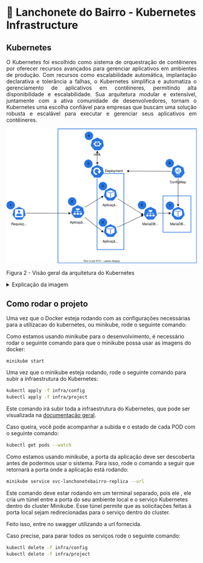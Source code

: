 # 🍔 Lanchonete do Bairro - Kubernetes Infrastructure

## Kubernetes

<p align="justify">
  O Kubernetes foi escolhido como sistema de orquestração de contêineres por oferecer recursos avançados para gerenciar aplicativos em ambientes de produção. Com recursos como escalabilidade automática, implantação declarativa e tolerância a falhas, o Kubernetes simplifica e automatiza o gerenciamento de aplicativos em contêineres, permitindo alta disponibilidade e escalabilidade. Sua arquitetura modular e extensível, juntamente com a ativa comunidade de desenvolvedores, tornam o Kubernetes uma escolha confiável para empresas que buscam uma solução robusta e escalável para executar e gerenciar seus aplicativos em contêineres.
</p>

<p align="center">
  <img src="https://raw.githubusercontent.com/postech-lanchonete/.github/cc2cb83e979e24eb2e68a7922c901f8773379bdf/profile/figura_2_kube.svg" />
</p>

Figura 2 - Visão geral da arquitetura do Kubernetes
<details>
  <summary>Explicação da imagem</summary>
  <ol>
    <li>Requisição Externa: A requisição inicial é originada externamente e direcionada ao sistema. </li>
    <li>Service "lanchonetebairro": Este serviço atua como ponto de entrada para a aplicação principal. O arquivo de configuração "<b>lanchonetebairro-svc.yaml</b>" define esse serviço, que desempenha um papel fundamental no roteamento da requisição para o destino adequado.</li>
    <li>Deployment: Esta camada consiste nos pods que compõem a aplicação. O arquivo de configuração "<b>lanchonetebairro-deployment.yaml</b>" define como esses pods são criados e escalados.</li>
    <li>HPA (Horizontal Pod Autoscaler): O arquivo de configuração "<b>lanchonetebairro-hpa.yaml</b>" define o HPA, que é responsável por ajustar automaticamente o número de réplicas dos pods com base na carga de trabalho, garantindo escalabilidade.</li>
    <li>Pods: São as instâncias individuais da aplicação que foram criadas de acordo com as especificações definidas no <b>deployment</b>.</li>
    <li>Service do banco de dados MariaDB: O arquivo "<b>db-svc.yaml</b>" configura o service que fornece uma interface para acessar o banco de dados MariaDB.</li>
    <li>Pod do MariaDB: O arquivo "<b>db-pod.yaml</b>" define o pod responsável por executar o banco de dados MariaDB.</li>
    <li>ConfigMap: O arquivo "<b>db.configmap.yaml</b>" define o ConfigMap, que é utilizado para armazenar e fornecer configurações para os componentes do sistema, como senhas e outras informações sensíveis.</li>
  </ol>
  <p align="justify">
    Essas camadas e serviços trabalham juntos para garantir que a requisição seja encaminhada corretamente, que a aplicação esteja disponível, escalável e que haja uma conexão adequada com o banco de dados.
  </p>
</details>

## Como rodar o projeto

Uma vez que o Docker esteja rodando com as configurações necessárias para a utilizacao do kubernetes, ou minikube, rode o seguinte comando:

Como estamos usando minikube para o desenvolvimento, é necessário rodar o seguinte comando para que o minikube possa usar as imagens do docker:

```shell
minikube start
```

Uma vez que o minikube esteja rodando, rode o seguinte comando para subir a infraestrutura do Kubernetes:

```sh
kubectl apply -f infra/config
kubectl apply -f infra/project
```

Este comando irá subir toda a infraestrutura do Kubernetes, que pode ser visualizada na [documentação geral](https://www.notion.so/danielmariadasilva/Lanchonete-do-Bairro-97145985ac3e4b65a077ff13866e66ad#927eb1f24e804f34b9aa1e8a70c30644).

Caso queira, você pode acompanhar a subida e o estado de cada POD com o seguinte comando:

```sh
kubectl get pods --watch
```

Como estamos usando minikube, a porta da aplicação deve ser descoberta antes de podermos usar o sistema. Para isso, rode o comando a seguir que retornará a porta onde a aplicação está rodando:

```sh
minikube service svc-lanchonetebairro-replica --url
```
Este comando deve estar rodando em um terminal separado, pois ele , ele cria um túnel entre a porta do seu ambiente local e o serviço Kubernetes dentro do cluster Minikube. Esse túnel permite que as solicitações feitas à porta local sejam redirecionadas para o serviço dentro do cluster.

Feito isso, entre no swagger utilizando a url fornecida.

Caso precise, para parar todos os serviços rode o seguinte comando:

```sh
kubectl delete -f infra/config
kubectl delete -f infra/project
```
